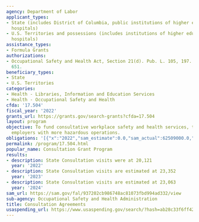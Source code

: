 ```yaml
---
agency: Department of Labor
applicant_types:
- State (includes District of Columbia, public institutions of higher education and
  hospitals)
- U.S. Territories and possessions (includes institutions of higher education and
  hospitals)
assistance_types:
- Formula Grants
authorizations:
- Occupational Safety and Health Act, Section 21(d). Pub. L. 105, 197. 29 U.S.C. &sect;
  651.
beneficiary_types:
- State
- U.S. Territories
categories:
- Health - Libraries, Information and Education Services
- Health - Occupational Safety and Health
cfda: '17.504'
fiscal_year: '2022'
grants_url: https://grants.gov/search-grants?cfda=17.504
layout: program
objective: To fund consultative workplace safety and health services, targeting smaller
  employers with more hazardous operations.
obligations: '[{"x":"2022","sam_estimate":0.0,"sam_actual":62509000.0,"usa_spending_actual":62599561.12},{"x":"2023","sam_estimate":63160000.0,"sam_actual":0.0,"usa_spending_actual":62106432.59},{"x":"2024","sam_estimate":63160000.0,"sam_actual":0.0,"usa_spending_actual":21398731.0}]'
permalink: /program/17.504.html
popular_name: Consultation Grant Program
results:
- description: State Consultation visits were at 20,121
  year: '2022'
- description: State Consultation visits are estimated at 23,352
  year: '2023'
- description: State Consultation visits are estimated at 23,063
  year: '2024'
sam_url: https://sam.gov/fal/937202cb986748ac81073fbd994ad332/view
sub-agency: Occupational Safety and Health Administration
title: Consultation Agreements
usaspending_url: https://www.usaspending.gov/search/?hash=ab28c33f6ff4258572508148c093de1d
---
```

